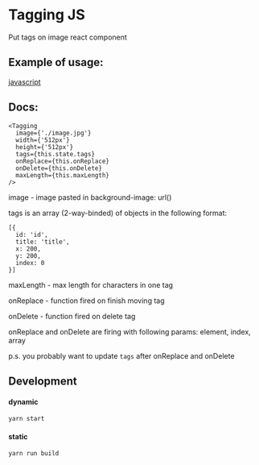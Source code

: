 # Tagging JS

Put tags on image react component

## Example of usage:

[javascript](main.js)

## Docs:

```
<Tagging
  image={'./image.jpg'}
  width={'512px'}
  height={'512px'}
  tags={this.state.tags}
  onReplace={this.onReplace}
  onDelete={this.onDelete}
  maxLength={this.maxLength}
/>
```

image - image pasted in background-image: url()

tags is an array (2-way-binded) of objects in the following format:
```
[{
  id: 'id',
  title: 'title',
  x: 200,
  y: 200,
  index: 0
}]
```

maxLength - max length for characters in one tag

onReplace - function fired on finish moving tag

onDelete - function fired on delete tag

onReplace and onDelete are firing with following params: element, index, array

p.s. you probably want to update `tags` after onReplace and onDelete


## Development

#### dynamic

    yarn start

#### static

    yarn run build
